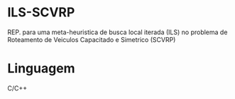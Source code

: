 # ILS-SCVRP
REP. para uma meta-heuristica de busca local iterada (ILS) no problema de Roteamento de Veiculos Capacitado e Simetrico (SCVRP)

# Linguagem
C/C++

